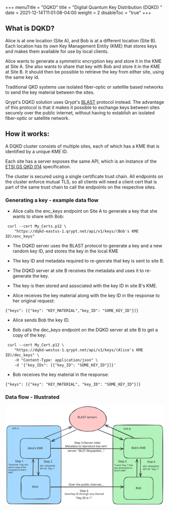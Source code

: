 +++
menuTitle = "DQKD"
title = "Digital Quantum Key Distribution (DQKD)  "
date = 2021-12-14T11:01:08-04:00
weight = 2
disableToc = "true"
+++

## What is DQKD?

Alice is at one location (Site A), and Bob is at a different location (Site B). Each location has its own Key Management Entity (KME) that stores keys and makes them available for use by local clients.

Alice wants to generate a symmetric encryption key and store it in the KME at Site A. She also wants to share that key with Bob and store it in the KME at Site B. It should then be possible to retrieve the key from either site, using the same key id.

Traditional QKD systems use isolated fiber-optic or satellite based networks to send the key material between the sites.

Qrypt's DQKD solution uses Qrypt's [BLAST](https://www.qrypt.com/wp-content/uploads/2022/03/Whitepaper-EverlastingSecurity.pdf#page=9) protocol instead. The advantage of this protocol is that it makes it possible to exchange keys between sites securely over the public internet, without having to establish an isolated fiber-optic or satellite network.
## How it works:
A DQKD cluster consists of multiple sites, each of which has a KME that is identified by a unique KME ID.

Each site has a server exposes the same API, which is an instance of the [ETSI GS QKD 014](https://www.etsi.org/deliver/etsi_gs/QKD/001_099/014/01.01.01_60/gs_qkd014v010101p.pdf) specification.

The cluster is secured using a single certificate trust chain. All endpoints on the cluster enforce mutual TLS, so all clients will need a client cert that is part of the same trust chain to call the endpoints on the respective sites.

### Generating a key - example data flow
- Alice calls the enc_keys endpoint on Site A to generate a key that she wants to share with Bob:
```
 curl --cert My_Certs.p12 \
    "https://dqkd-eastus-1.qrypt.net/api/v1/keys/(Bob's KME ID)/enc_keys"
```
- The DQKD server uses the BLAST protocol to generate a key and a new random key ID, and stores the key in the local KME

- The key ID and metadata required to re-genrate that key is sent to site B.

- The DQKD server at site B receives the metadata and uses it to re-generate the key.

- The key is then stored and associated with the key ID in site B's KME.

- Alice receives the key material along with the key ID in the response to her original request:

```
{"keys": [{"key": "KEY_MATERIAL","key_ID": "SOME_KEY_ID"}]}
```

- Alice sends Bob the key ID.

- Bob calls the dec_keys endpoint on the DQKD server at site B to get a copy of the key:
```
 curl --cert My_Cert.p12 \
    "https://dqkd-westus-1.qrypt.net/api/v1/keys/(Alice's KME ID)/dec_keys" \
    -H "Content-Type: application/json" \
    -d '{"key_IDs": [{"key_ID": "SOME_KEY_ID"}]}'
```
- Bob receives the key material in the response:
```
{"keys": [{"key": "KEY_MATERIAL", "key_ID": "SOME_KEY_ID"}]} 
```


### Data flow - Illustrated
![FullPage](images/dqkddiagram.svg)
